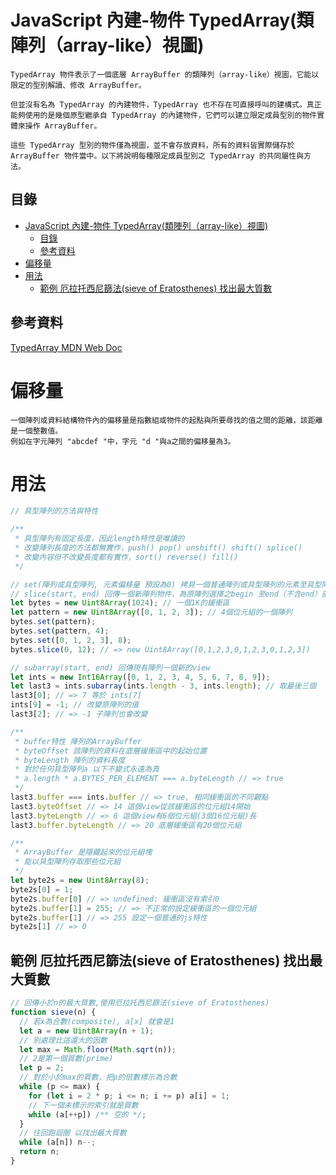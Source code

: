 # JavaScript 內建-物件 TypedArray(類陣列（array-like）視圖)

```
TypedArray 物件表示了一個底層 ArrayBuffer 的類陣列（array-like）視圖，它能以限定的型別解讀、修改 ArrayBuffer。

但並沒有名為 TypedArray 的內建物件，TypedArray 也不存在可直接呼叫的建構式。真正能夠使用的是幾個原型繼承自 TypedArray 的內建物件，它們可以建立限定成員型別的物件實體來操作 ArrayBuffer。

這些 TypedArray 型別的物件僅為視圖，並不會存放資料，所有的資料皆實際儲存於 ArrayBuffer 物件當中。以下將說明每種限定成員型別之 TypedArray 的共同屬性與方法。
```

## 目錄

- [JavaScript 內建-物件 TypedArray(類陣列（array-like）視圖)](#javascript-內建-物件-typedarray類陣列array-like視圖)
	- [目錄](#目錄)
	- [參考資料](#參考資料)
- [偏移量](#偏移量)
- [用法](#用法)
	- [範例 厄拉托西尼篩法(sieve of Eratosthenes) 找出最大質數](#範例-厄拉托西尼篩法sieve-of-eratosthenes-找出最大質數)

## 參考資料

[TypedArray MDN Web Doc](https://developer.mozilla.org/zh-TW/docs/Web/JavaScript/Reference/Global_Objects/TypedArray)

# 偏移量

```
一個陣列或資料結構物件內的偏移量是指數組或物件的起點與所要尋找的值之間的距離，該距離是一個整數值。
例如在字元陣列 "abcdef "中，字元 "d "與a之間的偏移量為3。
```

# 用法

```JavaScript
// 具型陣列的方法與特性

/**
 * 具型陣列有固定長度，因此length特性是唯讀的
 * 改變陣列長度的方法都無實作，push() pop() unshift() shift() splice()
 * 改變內容但不改變長度都有實作，sort() reverse() fill()
 */

// set(陣列或具型陣列, 元素偏移量 預設為0) 拷貝一個普通陣列或具型陣列的元素至具型陣列來一次設定該具型陣列的多個元素
// slice(start, end) 回傳一個新陣列物件，為原陣列選擇之begin 至end（不含end）部分的淺拷貝（shallow copy）。而原本的陣列將不會被修改。
let bytes = new Uint8Array(1024); // 一個1K的緩衝區
let pattern = new Uint8Array([0, 1, 2, 3]); // 4個位元組的一個陣列
bytes.set(pattern);
bytes.set(pattern, 4);
bytes.set([0, 1, 2, 3], 8);
bytes.slice(0, 12); // => new Uint8Array([0,1,2,3,0,1,2,3,0,1,2,3])

// subarray(start, end) 回傳現有陣列一個新的view
let ints = new Int16Array([0, 1, 2, 3, 4, 5, 6, 7, 8, 9]);
let last3 = ints.subarray(ints.length - 3, ints.length); // 取最後三個
last3[0]; // => 7 等於 ints[7]
ints[9] = -1; // 改變原陣列的值
last3[2]; // => -1 子陣列也會改變

/**
 * buffer特性 陣列的ArrayBuffer
 * byteOffset 該陣列的資料在底層緩衝區中的起始位置
 * byteLength 陣列的資料長度
 * 對於任何具型陣列a 以下不變式永遠為真
 * a.length * a.BYTES_PER_ELEMENT === a.byteLength // => true
 */
last3.buffer === ints.buffer // => true, 相同緩衝區的不同觀點
last3.byteOffset // => 14 這個view從該緩衝區的位元組14開始
last3.byteLength // => 6 這個view有6個位元組(3個16位元組)長
last3.buffer.byteLength // => 20 底層緩衝區有20個位元組

/**
 * ArrayBuffer 是隱藏起來的位元組塊
 * 能以具型陣列存取那些位元組
 */
let byte2s = new Uint8Array(8);
byte2s[0] = 1;
byte2s.buffer[0] // => undefined: 緩衝區沒有索引0
byte2s.buffer[1] = 255; // => 不正常的設定緩衝區的一個位元組
byte2s.buffer[1] // => 255 設定一個普通的js特性
byte2s[1] // => 0
```

## 範例 厄拉托西尼篩法(sieve of Eratosthenes) 找出最大質數

```JavaScript
// 回傳小於n的最大質數,使用厄拉托西尼篩法(sieve of Eratosthenes)
function sieve(n) {
  // 若x為合數(composite), a[x] 就會是1
  let a = new Uint8Array(n + 1);
  // 別處理比這還大的因數
  let max = Math.floor(Math.sqrt(n));
  // 2是第一個質數(prime)
  let p = 2;
  // 對於小於max的質數，把p的倍數標示為合數
  while (p <= max) {
    for (let i = 2 * p; i <= n; i += p) a[i] = 1;
    // 下一個未標示的索引就是質數
    while (a[++p]) /** 空的 */;
  }
  // 往回跑迴圈 以找出最大質數
  while (a[n]) n--;
  return n;
}
```